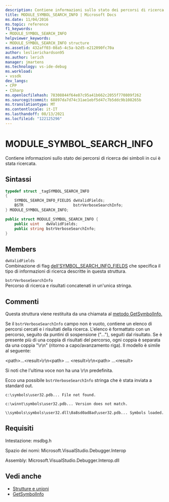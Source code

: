 ```yaml
---
description: Contiene informazioni sullo stato dei percorsi di ricerca dei simboli in cui è stata ricercata.
title: MODULE_SYMBOL_SEARCH_INFO | Microsoft Docs
ms.date: 11/04/2016
ms.topic: reference
f1_keywords:
- MODULE_SYMBOL_SEARCH_INFO
helpviewer_keywords:
- MODULE_SYMBOL_SEARCH_INFO structure
ms.assetid: 432aff03-08a5-4c5a-b2d5-e212090fc70a
author: leslierichardson95
ms.author: lerich
manager: jmartens
ms.technology: vs-ide-debug
ms.workload:
- vssdk
dev_langs:
- CPP
- CSharp
ms.openlocfilehash: 78308844f64e87c95a41b662c2055f770809f262
ms.sourcegitcommit: 68897da7d74c31ae1ebf5d47c7b5ddc9b108265b
ms.translationtype: MT
ms.contentlocale: it-IT
ms.lasthandoff: 08/13/2021
ms.locfileid: "122125296"
---
```

# <a name="module_symbol_search_info"></a>MODULE_SYMBOL_SEARCH_INFO

Contiene informazioni sullo stato dei percorsi di ricerca dei simboli in cui è stata ricercata.

## <a name="syntax"></a>Sintassi

```cpp
typedef struct _tagSYMBOL_SEARCH_INFO
{
    SYMBOL_SEARCH_INFO_FIELDS dwValidFields;
    BSTR                      bstrVerboseSearchInfo;
} MODULE_SYMBOL_SEARCH_INFO;
```

```csharp
public struct MODULE_SYMBOL_SEARCH_INFO {
    public uint   dwValidFields;
    public string bstrVerboseSearchInfo;
}
```

## <a name="members"></a>Members

`dwValidFields`\
Combinazione di flag [dell'SYMBOL_SEARCH_INFO_FIELDS](../../../extensibility/debugger/reference/symbol-search-info-fields.md) che specifica il tipo di informazioni di ricerca descritte in questa struttura.

`bstrVerboseSearchInfo`\
Percorso di ricerca e risultati concatenati in un'unica stringa.

## <a name="remarks"></a>Commenti

Questa struttura viene restituita da una chiamata al [metodo GetSymbolInfo.](../../../extensibility/debugger/reference/idebugmodule3-getsymbolinfo.md)

Se il `bstrVerboseSearchInfo` campo non è vuoto, contiene un elenco di percorsi cercati e i risultati della ricerca. L'elenco è formattato con un percorso, seguito da puntini di sospensione ("..."), seguiti dal risultato. Se è presente più di una coppia di risultati del percorso, ogni coppia è separata da una coppia "\r\n" (ritorno a capo/avanzamento riga). Il modello è simile al seguente:

\<path>...\<result>\r\n\<path> ... \<result>\r\n\<path> ...\<result>

Si noti che l'ultima voce non ha una \r\n predefinita.

Ecco una possibile `bstrVerboseSearchInfo` stringa che è stata inviata a standard out.

`c:\symbols\user32.pdb... File not found.`

`c:\winnt\symbols\user32.pdb... Version does not match.`

`\\symbols\symbols\user32.dll\0a8sd0ad8ad\user32.pdb... Symbols loaded.`

## <a name="requirements"></a>Requisiti

Intestazione: msdbg.h

Spazio dei nomi: Microsoft.VisualStudio.Debugger.Interop

Assembly: Microsoft.VisualStudio.Debugger.Interop.dll

## <a name="see-also"></a>Vedi anche

- [Strutture e unioni](../../../extensibility/debugger/reference/structures-and-unions.md)
- [GetSymbolInfo](../../../extensibility/debugger/reference/idebugmodule3-getsymbolinfo.md)
